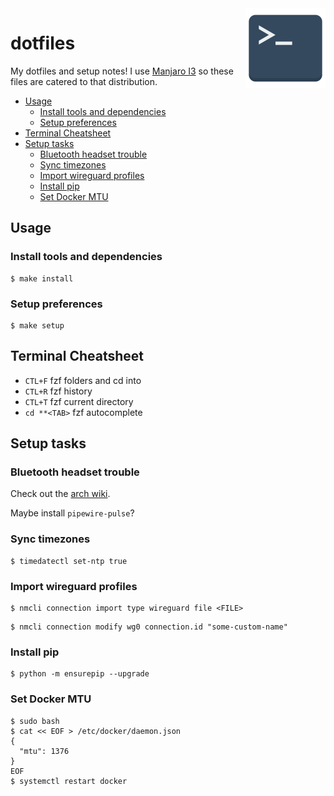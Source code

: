 <img align="right" src="logo.png">
<h1>dotfiles</h1>

My dotfiles and setup notes! I use [Manjaro I3](https://manjaro.org/downloads/community/i3/) so these files are catered to that distribution.

- [Usage](#usage)
  - [Install tools and dependencies](#install-tools-and-dependencies)
  - [Setup preferences](#setup-preferences)
- [Terminal Cheatsheet](#terminal-cheatsheet)
- [Setup tasks](#setup-tasks)
  - [Bluetooth headset trouble](#bluetooth-headset-trouble)
  - [Sync timezones](#sync-timezones)
  - [Import wireguard profiles](#import-wireguard-profiles)
  - [Install pip](#install-pip)
  - [Set Docker MTU](#set-docker-mtu)

## Usage

### Install tools and dependencies

```console
$ make install
```

### Setup preferences

```console
$ make setup
```

## Terminal Cheatsheet

* `CTL+F` fzf folders and cd into
* `CTL+R` fzf history
* `CTL+T` fzf current directory
* `cd **<TAB>` fzf autocomplete

## Setup tasks

### Bluetooth headset trouble

Check out the [arch wiki](https://wiki.archlinux.org/title/Bluetooth_headset).

Maybe install `pipewire-pulse`?

### Sync timezones

```console
$ timedatectl set-ntp true
```

### Import wireguard profiles

```
$ nmcli connection import type wireguard file <FILE>
```

```
$ nmcli connection modify wg0 connection.id "some-custom-name"
```

### Install pip

```
$ python -m ensurepip --upgrade
```

### Set Docker MTU

```
$ sudo bash
$ cat << EOF > /etc/docker/daemon.json 
{
  "mtu": 1376
}
EOF
$ systemctl restart docker
```